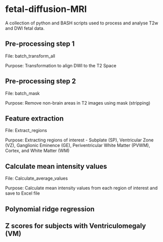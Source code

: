 # fetal-diffusion-MRI
A collection of python and BASH scripts used to process and analyse T2w and DWI fetal data.

## Pre-processing step 1
File: batch_transform_all

Purpose: Transformation to align DWI to the T2 Space

## Pre-processing step 2
File: batch_mask

Purpose: Remove non-brain areas in T2 images using mask (stripping)

## Feature extraction
File: Extract_regions

Purpose: Extracting regions of interest - Subplate (SP), Ventricular Zone (VZ), Ganglionic Eminence (GE), Periventricular White Matter (PVWM), Cortex, and White Matter (WM)

## Calculate mean intensity values
File: Calculate_average_values

Purpose: Calculate mean intensity values from each region of interest and save to Excel file

## Polynomial ridge regression

## Z scores for subjects with Ventriculomegaly (VM)
